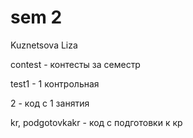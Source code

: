 # sem 2
Kuznetsova Liza

contest - контесты за семестр

test1 - 1 контрольная

2 - код с 1 занятия

kr, podgotovkakr - код с подготовки к кр
